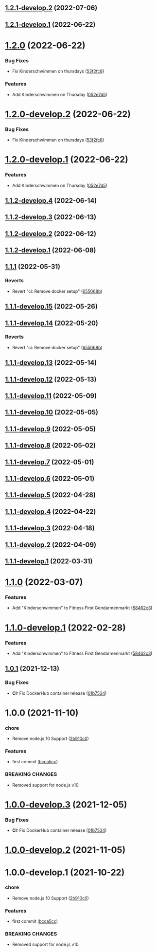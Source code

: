 ## [1.2.1-develop.2](https://github.com/sebbo2002/fitness-first-ical-proxy/compare/v1.2.1-develop.1...v1.2.1-develop.2) (2022-07-06)

## [1.2.1-develop.1](https://github.com/sebbo2002/fitness-first-ical-proxy/compare/v1.2.0...v1.2.1-develop.1) (2022-06-22)

# [1.2.0](https://github.com/sebbo2002/fitness-first-ical-proxy/compare/v1.1.1...v1.2.0) (2022-06-22)


### Bug Fixes

* Fix Kinderschwimmen on thursdays ([53f2fc8](https://github.com/sebbo2002/fitness-first-ical-proxy/commit/53f2fc8e783653a1a41d3ec5df240a0f03d278e0))


### Features

* Add Kinderschwimmen on Thursday ([052e7d5](https://github.com/sebbo2002/fitness-first-ical-proxy/commit/052e7d5b96fa970f79a76f282269ae2646ac036f))

# [1.2.0-develop.2](https://github.com/sebbo2002/fitness-first-ical-proxy/compare/v1.2.0-develop.1...v1.2.0-develop.2) (2022-06-22)


### Bug Fixes

* Fix Kinderschwimmen on thursdays ([53f2fc8](https://github.com/sebbo2002/fitness-first-ical-proxy/commit/53f2fc8e783653a1a41d3ec5df240a0f03d278e0))

# [1.2.0-develop.1](https://github.com/sebbo2002/fitness-first-ical-proxy/compare/v1.1.2-develop.4...v1.2.0-develop.1) (2022-06-22)


### Features

* Add Kinderschwimmen on Thursday ([052e7d5](https://github.com/sebbo2002/fitness-first-ical-proxy/commit/052e7d5b96fa970f79a76f282269ae2646ac036f))

## [1.1.2-develop.4](https://github.com/sebbo2002/fitness-first-ical-proxy/compare/v1.1.2-develop.3...v1.1.2-develop.4) (2022-06-14)

## [1.1.2-develop.3](https://github.com/sebbo2002/fitness-first-ical-proxy/compare/v1.1.2-develop.2...v1.1.2-develop.3) (2022-06-13)

## [1.1.2-develop.2](https://github.com/sebbo2002/fitness-first-ical-proxy/compare/v1.1.2-develop.1...v1.1.2-develop.2) (2022-06-12)

## [1.1.2-develop.1](https://github.com/sebbo2002/fitness-first-ical-proxy/compare/v1.1.1...v1.1.2-develop.1) (2022-06-08)

## [1.1.1](https://github.com/sebbo2002/fitness-first-ical-proxy/compare/v1.1.0...v1.1.1) (2022-05-31)


### Reverts

* Revert "ci: Remove docker setup" ([655068b](https://github.com/sebbo2002/fitness-first-ical-proxy/commit/655068b3b9c6139181ae87421db5f8144fae3e18))

## [1.1.1-develop.15](https://github.com/sebbo2002/fitness-first-ical-proxy/compare/v1.1.1-develop.14...v1.1.1-develop.15) (2022-05-26)

## [1.1.1-develop.14](https://github.com/sebbo2002/fitness-first-ical-proxy/compare/v1.1.1-develop.13...v1.1.1-develop.14) (2022-05-20)


### Reverts

* Revert "ci: Remove docker setup" ([655068b](https://github.com/sebbo2002/fitness-first-ical-proxy/commit/655068b3b9c6139181ae87421db5f8144fae3e18))

## [1.1.1-develop.13](https://github.com/sebbo2002/fitness-first-ical-proxy/compare/v1.1.1-develop.12...v1.1.1-develop.13) (2022-05-14)

## [1.1.1-develop.12](https://github.com/sebbo2002/fitness-first-ical-proxy/compare/v1.1.1-develop.11...v1.1.1-develop.12) (2022-05-13)

## [1.1.1-develop.11](https://github.com/sebbo2002/fitness-first-ical-proxy/compare/v1.1.1-develop.10...v1.1.1-develop.11) (2022-05-09)

## [1.1.1-develop.10](https://github.com/sebbo2002/fitness-first-ical-proxy/compare/v1.1.1-develop.9...v1.1.1-develop.10) (2022-05-05)

## [1.1.1-develop.9](https://github.com/sebbo2002/fitness-first-ical-proxy/compare/v1.1.1-develop.8...v1.1.1-develop.9) (2022-05-05)

## [1.1.1-develop.8](https://github.com/sebbo2002/fitness-first-ical-proxy/compare/v1.1.1-develop.7...v1.1.1-develop.8) (2022-05-02)

## [1.1.1-develop.7](https://github.com/sebbo2002/fitness-first-ical-proxy/compare/v1.1.1-develop.6...v1.1.1-develop.7) (2022-05-01)

## [1.1.1-develop.6](https://github.com/sebbo2002/fitness-first-ical-proxy/compare/v1.1.1-develop.5...v1.1.1-develop.6) (2022-05-01)

## [1.1.1-develop.5](https://github.com/sebbo2002/fitness-first-ical-proxy/compare/v1.1.1-develop.4...v1.1.1-develop.5) (2022-04-28)

## [1.1.1-develop.4](https://github.com/sebbo2002/fitness-first-ical-proxy/compare/v1.1.1-develop.3...v1.1.1-develop.4) (2022-04-22)

## [1.1.1-develop.3](https://github.com/sebbo2002/fitness-first-ical-proxy/compare/v1.1.1-develop.2...v1.1.1-develop.3) (2022-04-18)

## [1.1.1-develop.2](https://github.com/sebbo2002/fitness-first-ical-proxy/compare/v1.1.1-develop.1...v1.1.1-develop.2) (2022-04-09)

## [1.1.1-develop.1](https://github.com/sebbo2002/fitness-first-ical-proxy/compare/v1.1.0...v1.1.1-develop.1) (2022-03-31)

# [1.1.0](https://github.com/sebbo2002/fitness-first-ical-proxy/compare/v1.0.1...v1.1.0) (2022-03-07)


### Features

* Add "Kinderschwimmen" to Fitness First Gendarmenmarkt ([58462c3](https://github.com/sebbo2002/fitness-first-ical-proxy/commit/58462c34fb003a00a6690a294b5b75a0c1f4ee41))

# [1.1.0-develop.1](https://github.com/sebbo2002/fitness-first-ical-proxy/compare/v1.0.1...v1.1.0-develop.1) (2022-02-28)


### Features

* Add "Kinderschwimmen" to Fitness First Gendarmenmarkt ([58462c3](https://github.com/sebbo2002/fitness-first-ical-proxy/commit/58462c34fb003a00a6690a294b5b75a0c1f4ee41))

## [1.0.1](https://github.com/sebbo2002/fitness-first-ical-proxy/compare/v1.0.0...v1.0.1) (2021-12-13)


### Bug Fixes

* **CI:** Fix DockerHub container release ([01b7534](https://github.com/sebbo2002/fitness-first-ical-proxy/commit/01b753406d1f1ef24a949c7d7b946d99b779d013))

# 1.0.0 (2021-11-10)

### chore

* Remove node.js 10 Support ([2b910c0](https://github.com/sebbo2002/fitness-first-ical-proxy/commit/2b910c09bc8a41085fc4472159494d8738d5521e))


### Features

* first commit ([bcca5cc](https://github.com/sebbo2002/fitness-first-ical-proxy/commit/bcca5cc0dc3d58b3ebee9fa2a5a9f60c4dd0e474))


### BREAKING CHANGES

* Removed support for node.js v10

# [1.0.0-develop.3](https://github.com/sebbo2002/fitness-first-ical-proxy/compare/v1.0.0-develop.2...v1.0.0-develop.3) (2021-12-05)


### Bug Fixes

* **CI:** Fix DockerHub container release ([01b7534](https://github.com/sebbo2002/fitness-first-ical-proxy/commit/01b753406d1f1ef24a949c7d7b946d99b779d013))


# [1.0.0-develop.2](https://github.com/sebbo2002/fitness-first-ical-proxy/compare/v1.0.0-develop.1...v1.0.0-develop.2) (2021-11-05)

# 1.0.0-develop.1 (2021-10-22)


### chore

* Remove node.js 10 Support ([2b910c0](https://github.com/sebbo2002/fitness-first-ical-proxy/commit/2b910c09bc8a41085fc4472159494d8738d5521e))


### Features

* first commit ([bcca5cc](https://github.com/sebbo2002/fitness-first-ical-proxy/commit/bcca5cc0dc3d58b3ebee9fa2a5a9f60c4dd0e474))


### BREAKING CHANGES

* Removed support for node.js v10
